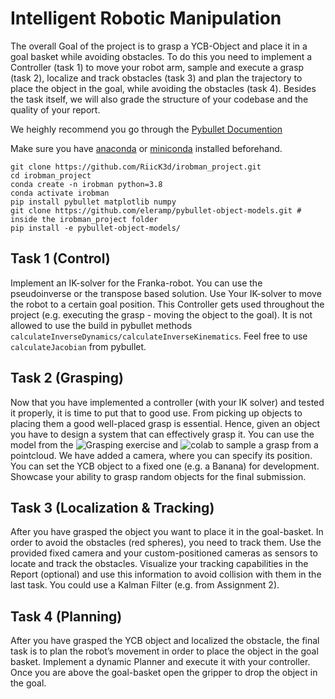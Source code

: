 # Intelligent Robotic Manipulation

The overall Goal of the project is to grasp a YCB-Object and place it in a goal basket while avoiding obstacles. To do
this you need to implement a Controller (task 1) to move your robot arm, sample and execute a grasp (task 2), localize
and track obstacles (task 3) and plan the trajectory to place the object in the goal, while avoiding the obstacles (task
4). Besides the task itself, we will also grade the structure of your codebase and the quality of your report.

We heighly recommend you go through the [Pybullet Documention](https://pybullet.org/wordpress/index.php/forum-2/)

Make sure you have [anaconda](https://www.anaconda.com/) or [miniconda](https://docs.conda.io/projects/miniconda/en/latest/miniconda-install.html) installed beforehand.
```shell
git clone https://github.com/RiicK3d/irobman_project.git
cd irobman_project
conda create -n irobman python=3.8
conda activate irobman
pip install pybullet matplotlib numpy
git clone https://github.com/eleramp/pybullet-object-models.git # inside the irobman_project folder
pip install -e pybullet-object-models/
```

## Task 1 (Control)

Implement an IK-solver for the Franka-robot. You can use the pseudoinverse or the transpose based solution. Use Your IK-solver to move the robot to a certain goal position. This Controller gets used throughout the project (e.g. executing the grasp - moving the object to the goal). It is not allowed to use the build in pybullet methods `calculateInverseDynamics/calculateInverseKinematics`. Feel free to use `calculateJacobian` from pybullet.

## Task 2 (Grasping)

Now that you have implemented a controller (with your IK solver) and tested it properly, it is time to put that to good use. From picking up objects to placing them a good well-placed grasp is essential. Hence, given an object you have to design a system that can effectively grasp it. You can use the model from the ![Grasping exercise](https://github.com/iROSA-lab/GIGA) and ![colab](https://colab.research.google.com/drive/1P80GRK0uQkFgDbHzLjwahyJOalW4M5vU?usp=sharing) to sample a grasp from a pointcloud. We have added a camera, where you can specify its position. You can set the YCB object to a fixed one (e.g. a Banana) for development. Showcase your ability to grasp random objects
for the final submission.

## Task 3 (Localization & Tracking)

After you have grasped the object you want to place it in the goal-basket. In order to avoid the obstacles (red spheres), you need to track them. Use the provided fixed camera and your custom-positioned cameras as sensors to locate and track the obstacles. Visualize your tracking capabilities in the Report (optional) and use this information to avoid collision with them in the last task. You could use a Kalman Filter (e.g. from Assignment 2).

## Task 4 (Planning)

After you have grasped the YCB object and localized the obstacle, the final task is to plan the robot’s movement in order to place the object in the goal basket. Implement a dynamic Planner and execute it with your controller. Once you are above the goal-basket open the gripper to drop the object in the goal.

